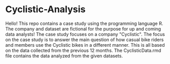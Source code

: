 # Cyclistic-Analysis

Hello! This repo contains a case study using the programming language R. The company and dataset are fictional for the purpose for up and coming data analysts! The case study focuses on a company "Cyclistic". The focus on the case study is to answer the main question of how casual bike riders and members use the Cyclistic bikes in a different manner. This is all based on the data collected from the previous 12 months. The CyclisticData.rmd file contains the data analyzed from the given datasets.
